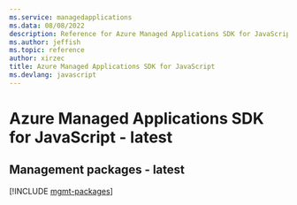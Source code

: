 ```yaml
---
ms.service: managedapplications
ms.data: 08/08/2022
description: Reference for Azure Managed Applications SDK for JavaScript
ms.author: jeffish
ms.topic: reference
author: xirzec
title: Azure Managed Applications SDK for JavaScript
ms.devlang: javascript
---
```

# Azure Managed Applications SDK for JavaScript - latest

## Management packages - latest
[!INCLUDE [mgmt-packages](managed-applications-mgmt-index.md)]